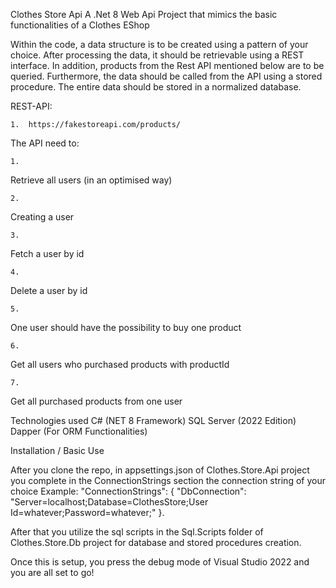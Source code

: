 Clothes Store Api
A .Net 8 Web Api Project that mimics the basic functionalities of a Clothes EShop

Within the code, a data structure is to be created using a pattern of your choice.
After processing the data, it should be retrievable using a REST interface. 
In addition, products from the Rest API mentioned below are to be queried.
Furthermore, the data should be called from the API using a stored procedure. 
 The entire data should be stored in a normalized database.



REST-API:

    1.  https://fakestoreapi.com/products/

The API need to:

    1.  
Retrieve all users (in an optimised way)

    2.  
Creating a user

    3.  
Fetch a user by id

    4.  
Delete a user by id

    5.  
One user should have the possibility to buy one product

    6.  
Get all users who purchased products with productId

    7.  
Get all purchased products from one user


Technologies used
C# (NET 8 Framework)
SQL Server (2022 Edition)
Dapper (For ORM Functionalities)

Installation / Basic Use

After you clone the repo, in appsettings.json of Clothes.Store.Api project you complete in the ConnectionStrings section the connection string of your choice
Example:  "ConnectionStrings": {
  "DbConnection": "Server=localhost;Database=ClothesStore;User Id=whatever;Password=whatever;"
}.

After that you utilize the sql scripts in the Sql.Scripts folder of Clothes.Store.Db project for database and stored procedures creation.

Once this is setup, you press the debug mode of Visual Studio 2022 and you are all set to go!
